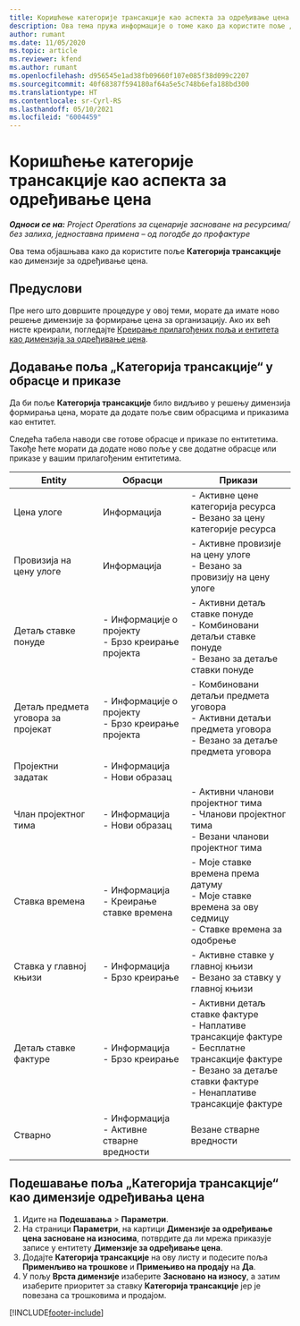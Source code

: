 ```yaml
---
title: Коришћење категорије трансакције као аспекта за одређивање цена
description: Ова тема пружа информације о томе како да користите поље „Категорија трансакције“ као димензије за одређивање цена.
author: rumant
ms.date: 11/05/2020
ms.topic: article
ms.reviewer: kfend
ms.author: rumant
ms.openlocfilehash: d956545e1ad38fb09660f107e085f38d099c2207
ms.sourcegitcommit: 40f68387f594180af64a5e5c748b6efa188bd300
ms.translationtype: HT
ms.contentlocale: sr-Cyrl-RS
ms.lasthandoff: 05/10/2021
ms.locfileid: "6004459"
---
```

# <a name="use-transaction-category-as-a-pricing-dimension"></a>Коришћење категорије трансакције као аспекта за одређивање цена


_**Односи се на:** Project Operations за сценарије засноване на ресурсима/без залиха, једноставна примена – од погодбе до профактуре_


Ова тема објашњава како да користите поље **Категорија трансакције** као димензије за одређивање цена. 

## <a name="prerequisites"></a>Предуслови
Пре него што довршите процедуре у овој теми, морате да имате ново решење димензије за формирање цена за организацију. Ако их већ нисте креирали, погледајте [Креирање прилагођених поља и ентитета као димензија за одређивање цена](create-custom-fields-entities-pricing-dimensions.md).

## <a name="add-the-transaction-category-field-to-forms-and-views"></a>Додавање поља „Категорија трансакције“ у обрасце и приказе
Да би поље **Категорија трансакције** било видљиво у решењу димензија формирања цена, морате да додате поље свим обрасцима и приказима као ентитет.

Следећа табела наводи све готове обрасце и приказе по ентитетима. Такође ћете морати да додате ново поље у све додатне обрасце или приказе у вашим прилагођеним ентитетима.

|  Entity        | Обрасци     |Прикази        |
| ------------------------------|---------------------------------|----------------------------------|
|  Цена улоге| Информација |- Активне цене категорија ресурса<br> - Везано за цену категорије ресурса |
|  Провизија на цену улоге| Информација|- Активне провизије на цену улоге<br>- Везано за провизију на цену улоге |
|  Детаљ ставке понуде|- Информације о пројекту<br>- Брзо креирање пројекта| - Активни детаљ ставке понуде<br>- Комбиновани детаљи ставке понуде<br>- Везано за детаље ставки понуде |
|  Детаљ предмета уговора за пројекат|- Информације о пројекту<br>- Брзо креирање пројекта|- Комбиновани детаљи предмета уговора<br>- Активни детаљи предмета уговора<br>- Везано за детаље предмета уговора |
|  Пројектни задатак|- Информација<br>- Нови образац| &nbsp; |
|  Члан пројектног тима|- Информација<br>- Нови образац|- Активни чланови пројектног тима<br>- Чланови пројектног тима<br>- Везани чланови пројектног тима |
|  Ставка времена|- Информација<br>- Креирање ставке времена|- Моје ставке времена према датуму<br>- Моје ставке времена за ову седмицу<br>- Ставке времена за одобрење|
|  Ставка у главној књизи|- Информација<br>- Брзо креирање|- Активне ставке у главној књизи<br>- Везано за ставку у главној књизи|
|  Детаљ ставке фактуре|- Информација<br>- Брзо креирање|- Активни детаљ ставке фактуре<br>- Наплативе трансакције фактуре<br>- Бесплатне трансакције фактуре<br>- Везано за детаље ставки фактуре <br>- Ненаплативе трансакције фактуре|
|  Стварно|- Информација<br>- Активне стварне вредности| Везане стварне вредности |

## <a name="set-up-the-transaction-category-field-as-a-pricing-dimension"></a>Подешавање поља „Категорија трансакције“ као димензије одређивања цена

1. Идите на **Подешавања** > **Параметри**. 
2. На страници **Параметри**, на картици **Димензије за одређивање цена засноване на износима**, потврдите да ли мрежа приказује записе у ентитету **Димензије за одређивање цена**.
3. Додајте **Категорија трансакције** на ову листу и подесите поља **Применљиво на трошкове** и **Примењиво на продају** на **Да**.
4. У пољу **Врста димензије** изаберите **Засновано на износу**, а затим изаберите приоритет за ставку **Категорија трансакције** јер је повезана са трошковима и продајом.


[!INCLUDE[footer-include](../includes/footer-banner.md)]
